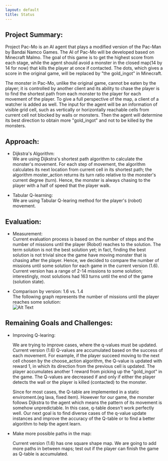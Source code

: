 ```yaml
---
layout: default
title: Status
---
```


## Project Summary: 
Project Pac-Mo is an AI agent that plays a modified version of the Pac-Man by Bandai Namco Games. The AI of Pac-Mo will be developed based on Minecraft Malmo. The goal of this game is to get the highest score from each stage, while the agent should avoid a monster in the closed map(14 by 14 for now) that kills the player at once if contacted. The dots, which gives a score in the original game, will be replaced by "the gold_ingot" in Minecraft. 

The monster in Pac-Mo, unlike the original game, cannot be eaten by the player; it is controlled by another client and its ability to chase the player is to find the shortest path from each monster to the player for each movement of the player. To give a full perspective of the map, a client of a watcher is added as well. The input for the agent will be an information of visible grid cell, such as vertically or horizontally reachable cells from current cell not blocked by walls or monsters. Then the agent will determine its best direction to obtain more "gold_ingot" and not to be killed by the monsters.


## Approach:
- Dijkstra's Algorithm:
<br>We are using Dijkstra's shortest path algorithm to calculate the monster's movement. For each step of movement, the algorithm calculates its next location from current cell in its shortest path; the algorithm moster_action returns its turn ratio relative to the monster's current degree (turn). Hence, the monster is always chasing to the player with a half of speed that the player walk.
   
- Tabular Q-learning:
<br>We are using Tabular Q-learing method for the player's (robot) movement.

## Evaluation:
- Measurement:
<br>Current evaluation process is based on the number of steps and the number of missions until the player (Robot) reaches to the solution. The term solution is not the best solution yet; in fact, finding the best solution is not trivial since the game have moving monster that is chasing after the player. Hence, we decided to compare the number of missions until some solution for each game in the current version (1.6). Current version has a range of 2-14 missions to some solution; interestingly, most solutions had 163 turns until the end of the game (solution state).

- Comparison by version: 1.6 vs. 1.4
<br>The following graph represents the number of missions until the player reaches some solution:
<br>![Alt Text](https://github.com/qdingqim/Pac-mo/raw/master/docs//decos/monster.png)

## Remaining Goals and Challenges:
- Improving Q-learing:
  
  We are trying to improve cases, where the q-values must be updated. Current version (1.6) Q-values are accumulated based on the success of each movement. For example, if the player succeed moving to the next cell chosen by the choose_action algorithm, the Q-value is updated with reward 1, in which its direction from the previous cell is updated. The player accumulates another 1 reward from picking up the "gold_ingot" in the game. The Q-values are decreased if and only if either the player detects the wall or the player is killed (contacted) to the monster. 

  Since for most cases, the Q-table are implemented in a static enviroment.(eg lava, fixed item). However for our game, the monster follows Dijkstra to the agent which means the pattern of its movement is somehow unpredictable. In this case, q-table doesn't work perfectly well. Our next goal is to find diverse cases of the q-value update instances and improve the accuracy of the Q-table or to find a better algorithm to help the agent learn.

- Make more possible paths in the map:		
  
  Current version (1.6) has one square shape map. We are going to add more paths in between maps; test out if the player can finish the game as Q-table is accumulated.
